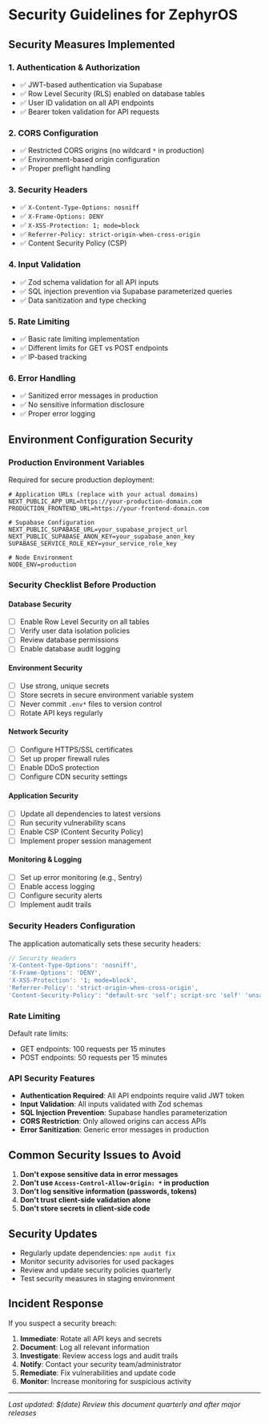 # Security Guidelines for ZephyrOS

## Security Measures Implemented

### 1. Authentication & Authorization
- ✅ JWT-based authentication via Supabase
- ✅ Row Level Security (RLS) enabled on database tables
- ✅ User ID validation on all API endpoints
- ✅ Bearer token validation for API requests

### 2. CORS Configuration
- ✅ Restricted CORS origins (no wildcard `*` in production)
- ✅ Environment-based origin configuration
- ✅ Proper preflight handling

### 3. Security Headers
- ✅ `X-Content-Type-Options: nosniff`
- ✅ `X-Frame-Options: DENY`
- ✅ `X-XSS-Protection: 1; mode=block`
- ✅ `Referrer-Policy: strict-origin-when-cross-origin`
- ✅ Content Security Policy (CSP)

### 4. Input Validation
- ✅ Zod schema validation for all API inputs
- ✅ SQL injection prevention via Supabase parameterized queries
- ✅ Data sanitization and type checking

### 5. Rate Limiting
- ✅ Basic rate limiting implementation
- ✅ Different limits for GET vs POST endpoints
- ✅ IP-based tracking

### 6. Error Handling
- ✅ Sanitized error messages in production
- ✅ No sensitive information disclosure
- ✅ Proper error logging

## Environment Configuration Security

### Production Environment Variables
Required for secure production deployment:

```env
# Application URLs (replace with your actual domains)
NEXT_PUBLIC_APP_URL=https://your-production-domain.com
PRODUCTION_FRONTEND_URL=https://your-frontend-domain.com

# Supabase Configuration
NEXT_PUBLIC_SUPABASE_URL=your_supabase_project_url
NEXT_PUBLIC_SUPABASE_ANON_KEY=your_supabase_anon_key
SUPABASE_SERVICE_ROLE_KEY=your_service_role_key

# Node Environment
NODE_ENV=production
```

### Security Checklist Before Production

#### Database Security
- [ ] Enable Row Level Security on all tables
- [ ] Verify user data isolation policies
- [ ] Review database permissions
- [ ] Enable database audit logging

#### Environment Security  
- [ ] Use strong, unique secrets
- [ ] Store secrets in secure environment variable system
- [ ] Never commit `.env*` files to version control
- [ ] Rotate API keys regularly

#### Network Security
- [ ] Configure HTTPS/SSL certificates
- [ ] Set up proper firewall rules
- [ ] Enable DDoS protection
- [ ] Configure CDN security settings

#### Application Security
- [ ] Update all dependencies to latest versions
- [ ] Run security vulnerability scans
- [ ] Enable CSP (Content Security Policy)
- [ ] Implement proper session management

#### Monitoring & Logging
- [ ] Set up error monitoring (e.g., Sentry)
- [ ] Enable access logging
- [ ] Configure security alerts
- [ ] Implement audit trails

### Security Headers Configuration

The application automatically sets these security headers:

```javascript
// Security Headers
'X-Content-Type-Options': 'nosniff',
'X-Frame-Options': 'DENY', 
'X-XSS-Protection': '1; mode=block',
'Referrer-Policy': 'strict-origin-when-cross-origin',
'Content-Security-Policy': "default-src 'self'; script-src 'self' 'unsafe-inline' 'unsafe-eval'; object-src 'none';"
```

### Rate Limiting

Default rate limits:
- GET endpoints: 100 requests per 15 minutes
- POST endpoints: 50 requests per 15 minutes

### API Security Features

- **Authentication Required**: All API endpoints require valid JWT token
- **Input Validation**: All inputs validated with Zod schemas  
- **SQL Injection Prevention**: Supabase handles parameterization
- **CORS Restriction**: Only allowed origins can access APIs
- **Error Sanitization**: Generic error messages in production

## Common Security Issues to Avoid

1. **Don't expose sensitive data in error messages**
2. **Don't use `Access-Control-Allow-Origin: *` in production**
3. **Don't log sensitive information (passwords, tokens)**
4. **Don't trust client-side validation alone**
5. **Don't store secrets in client-side code**

## Security Updates

- Regularly update dependencies: `npm audit fix`
- Monitor security advisories for used packages
- Review and update security policies quarterly
- Test security measures in staging environment

## Incident Response

If you suspect a security breach:

1. **Immediate**: Rotate all API keys and secrets
2. **Document**: Log all relevant information
3. **Investigate**: Review access logs and audit trails  
4. **Notify**: Contact your security team/administrator
5. **Remediate**: Fix vulnerabilities and update code
6. **Monitor**: Increase monitoring for suspicious activity

---

*Last updated: $(date)*
*Review this document quarterly and after major releases*